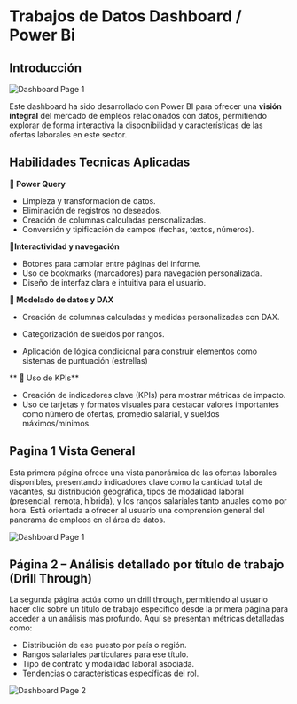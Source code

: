 # Trabajos de Datos Dashboard / Power Bi
## Introducción

![Dashboard Page 1](/Imagenes/Pagina%201.png)

Este dashboard ha sido desarrollado con Power BI para ofrecer una **visión integral** del mercado de empleos relacionados con datos, permitiendo explorar de forma interactiva la disponibilidad y características de las ofertas laborales en este sector.

## Habilidades Tecnicas Aplicadas

**🔄 Power Query**
- Limpieza y transformación de datos.  
- Eliminación de registros no deseados.  
- Creación de columnas calculadas personalizadas.  
- Conversión y tipificación de campos (fechas, textos, números).

**🧭Interactividad y navegación**

- Botones para cambiar entre páginas del informe.  
- Uso de bookmarks (marcadores) para navegación personalizada.  
- Diseño de interfaz clara e intuitiva para el usuario.

**🧮 Modelado de datos y DAX**

- Creación de columnas calculadas y medidas personalizadas con DAX.

- Categorización de sueldos por rangos.

- Aplicación de lógica condicional para construir elementos como sistemas de puntuación (estrellas)

** 🔢 Uso de KPIs**

- Creación de indicadores clave (KPIs) para mostrar métricas de impacto.  
- Uso de tarjetas y formatos visuales para destacar valores importantes como número de ofertas, promedio salarial, y sueldos máximos/mínimos.  

## Pagina 1 Vista General

Esta primera página ofrece una vista panorámica de las ofertas laborales disponibles, presentando indicadores clave como la cantidad total de vacantes, su distribución geográfica, tipos de modalidad laboral (presencial, remota, híbrida), y los rangos salariales tanto anuales como por hora. Está orientada a ofrecer al usuario una comprensión general del panorama de empleos en el área de datos.

![Dashboard Page 1](/Imagenes/Pagina%201.png)

## Página 2 – Análisis detallado por título de trabajo (Drill Through)

La segunda página actúa como un drill through, permitiendo al usuario hacer clic sobre un título de trabajo específico desde la primera página para acceder a un análisis más profundo. Aquí se presentan métricas detalladas como:

- Distribución de ese puesto por país o región.
- Rangos salariales particulares para ese título.
- Tipo de contrato y modalidad laboral asociada.
- Tendencias o características específicas del rol.

![Dashboard Page 2](/Imagenes/Pagina%202.png)
